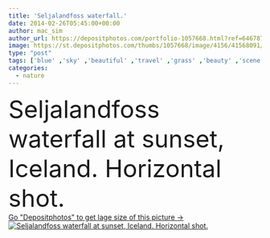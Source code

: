 ```yaml
---
title: 'Seljalandfoss waterfall.'
date: 2014-02-26T05:45:00+00:00
author: mac_sim
author_url: https://depositphotos.com/portfolio-1057668.html?ref=64678756
image: https://st.depositphotos.com/thumbs/1057668/image/4156/41568091/api_thumb_450.jpg?forcejpeg=true
type: "post"
tags: ['blue' ,'sky' ,'beautiful' ,'travel' ,'grass' ,'beauty' ,'scene' ,'nature' ,'drop' ,'outdoor' ,'water' ,'majestic' ,'energy' ,'golden' ,'natural' ,'fall' ,'power' ,'river' ,'landscape' ,'sunset' ,'motion' ,'flow' ,'impressive' ,'moving' ,'scenery' ,'scenic' ,'tourism' ,'wild' ,'rapid' ,'europe' ,'vacation' ,'country' ,'powerful' ,'splashing' ,'wilderness' ,'stones' ,'rocks' ,'behind' ,'sightseeing' ,'wonder' ,'glacial' ,'magnificent' ,'spectacular' ,'cascade' ,'waterfall' ,'enormous' ,'hdr' ,'iceland' ,'icelandic' ,'paisaje' ]
categories: 
  - nature
---
```

<div aling="center">
            <font size="60"> Seljalandfoss waterfall at sunset, Iceland. Horizontal shot.</font>   
</div>
<div>
    <a href='https://st.depositphotos.com/thumbs/1057668/image/4156/41568091/api_thumb_450.jpg?forcejpeg=true?ref=64678756' target=_blank > Go "Depositphotos" to get lage size of this picture ->
        <img href='https://st.depositphotos.com/thumbs/1057668/image/4156/41568091/api_thumb_450.jpg?forcejpeg=true?ref=64678756' src='https://st.depositphotos.com/1057668/4156/i/950/depositphotos_41568091-stock-photo-seljalandfoss-waterfall.jpg?forcejpeg=true' alt='Seljalandfoss waterfall at sunset, Iceland. Horizontal shot.' >
    </a>
</div>
